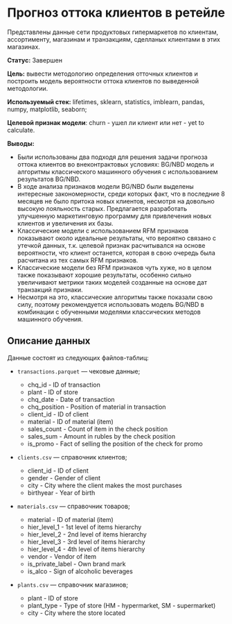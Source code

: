 # Прогноз оттока клиентов в ретейле
Представлены данные сети продуктовых гипермаркетов по клиентам, ассортименту, магазинам и транзакциям, сделланых клиентами в этих магазинах.

**Статус:** Завершен

**Цель:** вывести методологию определения отточных клиентов и построить модель вероятности оттока клиентов по выведенной методологии.

**Используемый стек:** lifetimes, sklearn, statistics, imblearn, pandas, numpy, matplotlib, seaborn;

**Целевой признак модели**: churn - ушел ли клиент или нет - yet to calculate.

**Выводы:**
 - Были использованы два подходя для решения задачи прогноза оттока клиентов во внеконтрактовых условиях: BG/NBD модель и алгоритмы классического машинного обучения с использованием результатов BG/NBD.
 - В ходе анализа признаков модели BG/NBD были выделены интересные закономерности, среди которых факт, что в последние 8 месяцев не было притока новых клиентов, несмотря на довольно высокую лояльность старых. Предлагается разработать улучшенную маркетинговую программу для привлечения новых клиентов и увеличения их базы.
 - Классические модели с использованием RFM признаков показывают около идеальные результаты, что вероятно связано с утечкой данных, т.к. целевой признак расчитывался на основе вероятности, что клиент останется, которая в свою очередь была расчитана из тех самых RFM признаков.
 - Классические модели без RFM признаков чуть хуже, но в целом также показывают хорошие результаты, особенно сильно увеличивают метрики таких моделей созданные на основе дат транзакций признаки.
 - Несмотря на это, классические алгоритмы также показали свою силу, поэтому рекомендуется использовать модель BG/NBD в комбинации с обученными моделями классических методов машинного обучения.

## Описание данных
Данные состоят из следующих файлов-таблиц:

- `transactions.parquet` — чековые данные;
    - chq_id - ID of transaction
    - plant - ID of store
    - chq_date - Date of transaction
    - chq_position - Position of material in transaction
    - client_id - ID of client
    - material - ID of material (item)
    - sales_count - Count of item in the check position
    - sales_sum - Amount in rubles by the check position
    - is_promo - Fact of selling the position of the check for promo
    
- `clients.csv` — справочник клиентов;
    - client_id - ID of client
    - gender - Gender of client
    - city - City where the client makes the most purchases
    - birthyear - Year of birth
    
- `materials.csv` — справочник товаров;
    - material - ID of material (item)
    - hier_level_1 - 1st level of items hierarchy
    - hier_level_2 - 2nd level of items hierarchy
    - hier_level_3 - 3rd level of items hierarchy
    - hier_level_4 - 4th level of items hierarchy
    - vendor - Vendor of item
    - is_private_label - Own brand mark
    - is_alco - Sign of alcoholic beverages
    
- `plants.csv` — справочник магазинов;
    - plant - ID of store
    - plant_type - Type of store (HM - hypermarket, SM - supermarket)
    - city - City where the store located

